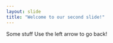 ```yaml
---
layout: slide
title: "Welcome to our second slide!"
---
```

Some stuff
Use the left arrow to go back!
